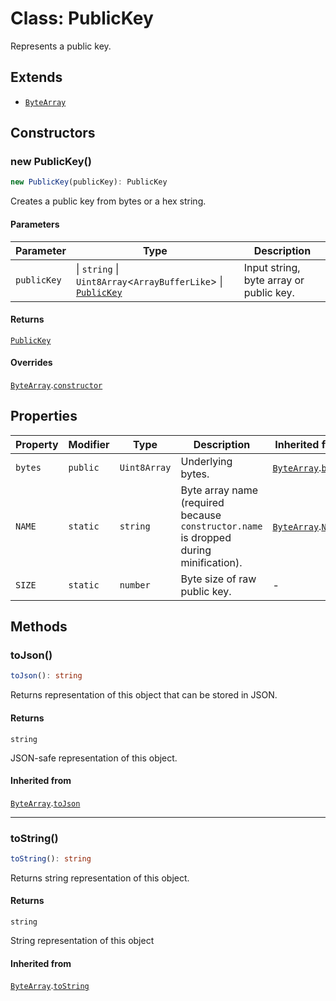 # Class: PublicKey

Represents a public key.

## Extends

- [`ByteArray`](ByteArray.md)

## Constructors

### new PublicKey()

```ts
new PublicKey(publicKey): PublicKey
```

Creates a public key from bytes or a hex string.

#### Parameters

| Parameter | Type | Description |
| ------ | ------ | ------ |
| `publicKey` | \| `string` \| `Uint8Array`&lt;`ArrayBufferLike`&gt; \| [`PublicKey`](PublicKey.md) | Input string, byte array or public key. |

#### Returns

[`PublicKey`](PublicKey.md)

#### Overrides

[`ByteArray`](ByteArray.md).[`constructor`](ByteArray.md#constructors)

## Properties

| Property | Modifier | Type | Description | Inherited from |
| ------ | ------ | ------ | ------ | ------ |
| <a id="bytes"></a> `bytes` | `public` | `Uint8Array` | Underlying bytes. | [`ByteArray`](ByteArray.md).[`bytes`](ByteArray.md#bytes) |
| <a id="name"></a> `NAME` | `static` | `string` | Byte array name (required because `constructor.name` is dropped during minification). | [`ByteArray`](ByteArray.md).[`NAME`](ByteArray.md#name) |
| <a id="size"></a> `SIZE` | `static` | `number` | Byte size of raw public key. | - |

## Methods

### toJson()

```ts
toJson(): string
```

Returns representation of this object that can be stored in JSON.

#### Returns

`string`

JSON-safe representation of this object.

#### Inherited from

[`ByteArray`](ByteArray.md).[`toJson`](ByteArray.md#tojson)

***

### toString()

```ts
toString(): string
```

Returns string representation of this object.

#### Returns

`string`

String representation of this object

#### Inherited from

[`ByteArray`](ByteArray.md).[`toString`](ByteArray.md#tostring)
